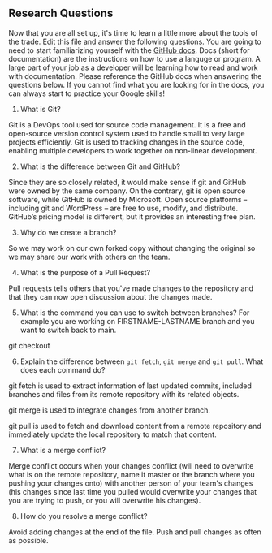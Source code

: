 ## Research Questions 

Now that you are all set up, it's time to learn a little more about the tools of the trade. Edit this file and answer the following questions. You are going to need to start familiarizing yourself with the [GitHub docs](https://docs.github.com/en). Docs (short for documentation) are the instructions on how to use a languge or program. A large part of your job as a developer will be learning how to read and work with documentation. Please reference the GitHub docs when answering the questions below. If you cannot find what you are looking for in the docs, you can always start to practice your Google skills!

1. What is Git?

Git is a DevOps tool used for source code management. It is a free and open-source version control system used to handle small to very large projects efficiently. Git is used to tracking changes in the source code, enabling multiple developers to work together on non-linear development.

2. What is the difference between Git and GitHub?

Since they are so closely related, it would make sense if git and GitHub were owned by the same company. On the contrary, git is open source software, while GitHub is owned by Microsoft. Open source platforms – including git and WordPress – are free to use, modify, and distribute. GitHub’s pricing model is different, but it provides an interesting free plan.

3. Why do we create a branch? 

So we may work on our own forked copy without changing the original so we may share our work with others on the team.

4. What is the purpose of a Pull Request?

Pull requests tells others that you've made changes to the repository and that they can now open discussion about the changes made.

5. What is the command you can use to switch between branches? For example you are working on FIRSTNAME-LASTNAME branch and you want to switch back to main.

git checkout

6. Explain the difference between `git fetch`, `git merge` and `git pull`. What does each command do?

git fetch is used to extract information of last updated commits, included branches and files from its remote repository with its related objects. 

git merge is used to integrate changes from another branch. 

git pull is used to fetch and download content from a remote repository and immediately update the local repository to match that content.

7. What is a merge conflict?

Merge conflict occurs when your changes conflict (will need to overwrite what is on the remote repository, name it master or the branch where you pushing your changes onto) with another person of your team's changes (his changes since last time you pulled would overwrite your changes that you are trying to push, or you will overwrite his changes).

8. How do you resolve a merge conflict?

Avoid adding changes at the end of the file.
Push and pull changes as often as possible.

